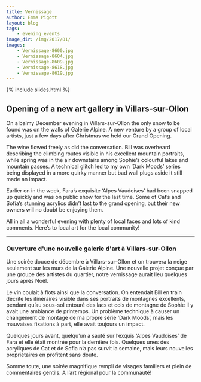 ```yaml
---
title: Vernissage
author: Emma Pigott
layout: blog
tags:
    - evening_events
image_dir: /img/2017/01/
images:
    - Vernissage-8600.jpg
    - Vernissage-8604.jpg
    - Vernissage-8609.jpg
    - Vernissage-8618.jpg
    - Vernissage-8619.jpg
---
```


{% include slides.html %}

<h2>Opening of a new art gallery in Villars-sur-Ollon</h2>

On a balmy December evening in Villars-sur-Ollon the only snow to be found was on the walls of Galerie Alpine. A new venture by a group of local artists, just a few days after Christmas we held our Grand Opening.

The wine flowed freely as did the conversation. Bill was overheard describing the climbing routes visible in his excellent mountain portraits, while spring was in the air downstairs among Sophie’s colourful lakes and mountain passes. A technical glitch led to my own ‘Dark Moods’ series being displayed in a more quirky manner but bad wall plugs aside it still made an impact.

Earlier on in the week, Fara’s exquisite ‘Alpes Vaudoises’ had been snapped up quickly and was on public show for the last time. Some of Cat’s and Sofia’s stunning acrylics didn’t last to the grand opening, but their new owners will no doubt be enjoying them.

All in all a wonderful evening with plenty of local faces and lots of kind comments. Here’s to local art for the local community!

<hr />

<h3>Ouverture d'une nouvelle galerie d'art à Villars-sur-Ollon</h3>

Une soirée douce de décembre à Villars-sur-Ollon et on trouvera la neige seulement sur les murs de la Galerie Alpine. Une nouvelle projet conçue par une groupe des artistes du quartier, notre vernissage aurait lieu quelques jours après Noël.

Le vin coulait à flots ainsi que la conversation. On entendait Bill en train décrite les itinéraires visible dans ses portraits de montagnes excellents, pendant qu’au sous-sol entouré des lacs et cols de montagne de Sophie il y avait une ambiance de printemps. Un problème technique à causer un changement de montage de ma propre série ‘Dark Moods’, mais les mauvaises fixations à part, elle avait toujours un impact.

Quelques jours avant, quelqu’un a sauté sur l’exquis ‘Alpes Vaudoises’ de Fara et elle était montrée pour la dernière fois. Quelques unes des acryliques de Cat et de Sofia n’a pas survit la semaine, mais leurs nouvelles propriétaires en profitent sans doute.

Somme toute, une soirée magnifique rempli de visages familiers et plein de commentaires gentils. A l’art régional pour la communauté!
